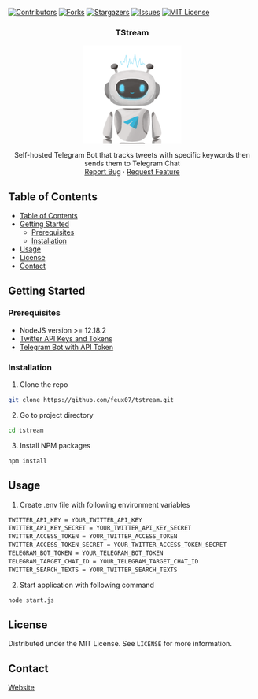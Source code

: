 
[![Contributors][contributors-shield]][contributors-url]
[![Forks][forks-shield]][forks-url]
[![Stargazers][stars-shield]][stars-url]
[![Issues][issues-shield]][issues-url]
[![MIT License][license-shield]][license-url]



<p align="center">


  <h3 align="center">TStream</h3>

<p align="center">
<img align="center" width="200px" height="auto" src="./assets/tstream_logo1.png">
</p>


  <p align="center">
    Self-hosted Telegram Bot that tracks tweets with specific keywords then sends them to Telegram Chat
    <br />
    <a href="https://github.com/feux07/tstream/issues">Report Bug</a>
    ·
    <a href="https://github.com/feux07/tstream/issues">Request Feature</a>
  </p>
</p>



<!-- TABLE OF CONTENTS -->
## Table of Contents

- [Table of Contents](#table-of-contents)
- [Getting Started](#getting-started)
  - [Prerequisites](#prerequisites)
  - [Installation](#installation)
- [Usage](#usage)
- [License](#license)
- [Contact](#contact)


<!-- GETTING STARTED -->
## Getting Started

### Prerequisites


* NodeJS version >= 12.18.2
* [Twitter API Keys and Tokens](https://developer.twitter.com/en/apps)
* [Telegram Bot with API Token](https://core.telegram.org/bots#3-how-do-i-create-a-bot) 


### Installation
 
1. Clone the repo
```sh
git clone https://github.com/feux07/tstream.git
```
2. Go to project directory
```sh
cd tstream
```

3. Install NPM packages
```sh
npm install
```

<!-- USAGE EXAMPLES -->
## Usage


1. Create .env file with following environment variables 
```sh
TWITTER_API_KEY = YOUR_TWITTER_API_KEY
TWITTER_API_KEY_SECRET = YOUR_TWITTER_API_KEY_SECRET
TWITTER_ACCESS_TOKEN = YOUR_TWITTER_ACCESS_TOKEN
TWITTER_ACCESS_TOKEN_SECRET = YOUR_TWITTER_ACCESS_TOKEN_SECRET
TELEGRAM_BOT_TOKEN = YOUR_TELEGRAM_BOT_TOKEN
TELEGRAM_TARGET_CHAT_ID = YOUR_TELEGRAM_TARGET_CHAT_ID
TWITTER_SEARCH_TEXTS = YOUR_TWITTER_SEARCH_TEXTS
```
2. Start application with following command

```sh
node start.js
```

<!-- LICENSE -->
## License

Distributed under the MIT License. See `LICENSE` for more information.



<!-- CONTACT -->
## Contact

[Website](https://fethierdincuzun.com)




<!-- MARKDOWN LINKS & IMAGES -->
<!-- https://www.markdownguide.org/basic-syntax/#reference-style-links -->
[contributors-shield]: https://img.shields.io/github/contributors/feux07/tstream.svg?style=flat-square
[contributors-url]: https://github.com/feux07/tstream/graphs/contributors
[forks-shield]: https://img.shields.io/github/forks/feux07/tstream.svg?style=flat-square
[forks-url]: https://github.com/feux07/tstream/network/members
[stars-shield]: https://img.shields.io/github/stars/feux07/tstream.svg?style=flat-square
[stars-url]: https://github.com/feux07/tstream/stargazers
[issues-shield]: https://img.shields.io/github/issues/feux07/tstream.svg?style=flat-square
[issues-url]: https://github.com/feux07/tstream/issues
[license-shield]: https://img.shields.io/github/license/feux07/tstream.svg?style=flat-square
[license-url]: https://github.com/feux07/tstream/blob/master/LICENSE
